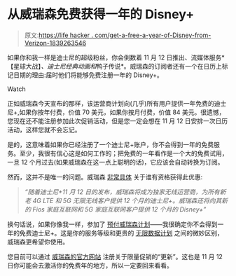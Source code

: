 # 从威瑞森免费获得一年的 Disney+

> 原文:[https://life hacker . com/get-a-free-a-year-of-Disney-from-Verizon-1839263546](https://lifehacker.com/get-a-free-year-of-disney-from-verizon-1839263546)

如果你和我一样是迪士尼的超级粉丝，你会倒数着 11 月 12 日推出、流媒体服务*【星球大战】*、迪士尼经典动画和*鸭子传说*。威瑞森的订阅者还有一个在日历上标记日期的理由:届时他们将能够免费注册一年的 Disney+。

Watch

正如威瑞森今天宣布的那样，该运营商计划向(几乎)所有用户提供一年免费的迪士尼+,如果你按年付费，价值 70 美元，如果你按月付费，价值 84 美元。很遗憾，您现在还不能注册参加此次促销活动，但是您一定会想在 11 月 12 日安排一次日历活动，这样您就不会忘记。

是的，这意味着如果你已经注册了一个迪士尼+账户，你不会得到一年的免费服务。至少，我很有信心这是如何工作的；把免费的一年看作是一个大的免费试用，一旦 12 个月过去(如果威瑞森在这一点上聪明的话)，它应该会自动转换为订阅。

然而，这并不是唯一的问题。威瑞森 [非常具体](https://www.verizon.com/about/news/verizon-disney-plus-12-months) 关于谁有资格获得此优惠:

> *“随着迪士尼+11 月 12 日的发布，威瑞森将成为独家无线运营商，为所有新老 4G LTE 和 5G 无限无线客户提供 12 个月的迪士尼+。威瑞森还将向其新的 Fios 家庭互联网和 5G 家庭互联网客户提供 12 个月的 Disney+”*

换句话说，如果你像我一样，参加了 [预付威瑞森计划](https://www.verizon.com/prepaid/)——我很确定你不会得到一年的免费迪士尼+。这是你的服务等级和更贵的 [无限数据计划](https://www.verizonwireless.com/plans/unlimited/) 之间的微妙区别，威瑞森更希望你使用。

您目前可以通过 [威瑞森的官方网站](https://www.verizonwireless.com/solutions-and-services/disneyplus/?CMP=OLA_CON_OTH_11111_NA_20191021_NA_M20190117_00001) 注册关于限量促销的“更新”。这也是 11 月 12 日你可能会去激活你的免费年的地方，所以一定要回来看看。